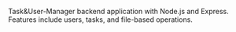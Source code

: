 Task&User-Manager backend application with Node.js and Express. Features include users, tasks, and file-based operations.
